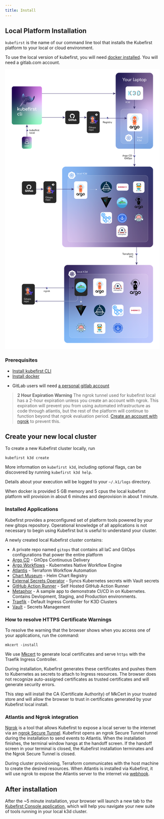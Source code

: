 ```yaml
---
title: Install
---
```


## Local Platform Installation

`kubefirst` is the name of our command line tool that installs the Kubefirst platform to your local or cloud environment.

To use the local version of kubefirst, you will need [docker installed](https://docs.docker.com/get-docker/). You will need a gitlab.com account.

<!-- TODO: 2.0 - need gitlab variation -->
![Kubefirst local installation diagram](../../../img/kubefirst/local/kubefirst-cluster-create.png)

### Prerequisites

- [Install kubefirst CLI](../overview.md#how-to-install-kubefirst-cli)
- [Install docker](https://docs.docker.com/get-docker/)
<!-- - GitHub users will need [a personal github account](https://github.com/) -->
- GitLab users will need [a personal gitlab account](https://gitlab.com/)

> **2 Hour Expiration Warning**
> The ngrok tunnel used for kubefirst local has a 2-hour expiration unless you create an account with ngrok. This expiration will prevent you from using automated infrastructure as code through atlantis, but the rest of the platform will continue to function beyond that ngrok evaluation period. [Create an account with ngrok](https://dashboard.ngrok.com/signup) to prevent this.

<!-- TODO: [2.0] the above warning is being spiked actively to see if we can remove it from the system as a part of the 2.0 release. confirm when releasing. -->

## Create your new local cluster

<!-- TODO: [2.0] need a detail about exporting GITLAB_TOKEN -->
<!-- TODO: [2.0] will we be able to generate a GITLAB_TOKEN like we do on github or no? -->

To create a new Kubefirst cluster locally, run

```shell
kubefirst k3d create
```

More information on `kubefirst k3d`, including optional flags, can be discovered by running `kubefirst k3d help`.

Details about your execution will be logged to your `~/.k1/logs` directory.

When docker is provided 5 GB memory and 5 cpus the local kubefirst platform will provision in about 6 minutes and deprovision in about 1 minute.

### Installed Applications

Kubefirst provides a preconfigured set of platform tools powered by your new gitops repository. Operational knowledge of all applications is not necessary to begin using Kubefirst but is useful to understand your cluster.

A newly created local Kubefirst cluster contains:

- A private repo named `gitops` that contains all IaC and GitOps configurations that power the entire platform
- [Argo CD](https://github.com/argoproj/argo-cd) - GitOps Continuous Delivery
- [Argo Workflows](https://argoproj.github.io/argo-workflows/) - Kubernetes Native Workflow Engine
- [Atlantis](https://www.runatlantis.io/) - Terraform Workflow Automation
- [Chart Museum](https://github.com/helm/chartmuseum) - Helm Chart Registry
- [External Secrets Operator](https://github.com/external-secrets/external-secrets) - Syncs Kubernetes secrets with Vault secrets
- [GitHub Action Runner](https://github.com/features/actions) - Self Hosted GitHub Action Runner
- [Metaphor](https://github.com/kubefirst/metaphor-frontend-template) - A sample app to demonstrate CI/CD in on Kubernetes. Contains Devlopment, Staging, and Production environments.
- [Traefik](https://github.com/traefik/traefik) - Default Ingress Controller for K3D Clusters
- [Vault](https://github.com/hashicorp/vault) - Secrets Management

### How to resolve HTTPS Certificate Warnings

To resolve the warning that the browser shows when you access one of your applications, run the command:

```shell
mkcert -install
```

We use [Mkcert](https://github.com/FiloSottile/mkcert) to generate local certificates and serve `https` with the Traefik Ingress Controller.

During installation, Kubefirst generates these certificates and pushes them to Kubernetes as secrets to attach to Ingress resources. The browser does not recognize auto-assigned certificates as trusted certificates and will generate security errors.

This step will install the CA (Certificate Authority) of MkCert in your trusted store and will allow the browser to trust in certificates generated by your Kubefirst local install.

### Atlantis and Ngrok integration

[Ngrok](https://ngrok.com/) is a tool that allows Kubefirst to expose a local server to the internet via an [ngrok Secure Tunnel](https://ngrok.com/docs/secure-tunnels/). Kubefirst opens an ngrok Secure Tunnel tunnel during the installation to send events to Atlantis. When the installation finishes, the terminal window hangs at the handoff screen.
If the handoff screen in your terminal is closed, the Kubefirst installation terminates and the Ngrok Secure Tunnel is closed.

<!-- TODO: 2.0 - check the legitimacy of the above before releasing docs -->

During cluster provisioning, Terraform communicates with the host machine to create the desired resources. When Atlantis is installed via Kubefirst, it will use ngrok to expose the Atlantis server to the internet via [webhook](https://zapier.com/blog/what-are-webhooks/?utm_source=google&utm_medium=cpc&utm_campaign=gaw-usa-nua-search-blog-dsa&utm_adgroup=DSA-Guides-What_are_webhooks&utm_term=&utm_content=_pcrid_630760751271_pkw__pmt__pdv_c_slid__pgrid_145358980000_ptaid_dsa-1873981911115_&gclid=Cj0KCQiAw8OeBhCeARIsAGxWtUxZLa8mXxQUt484tVLVjTCCl3zlHEmklG2Gu-EXdy1u521wyIg6EcoaAlS5EALw_wcB).

## After installation

After the ~5 minute installation, your browser will launch a new tab to the [Kubefirst Console application](https://github.com/kubefirst/console), which will help you navigate your new suite of tools running in your local k3d cluster.
